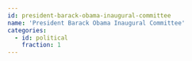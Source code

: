 ```yaml
---
id: president-barack-obama-inaugural-committee
name: 'President Barack Obama Inaugural Committee'
categories:
  - id: political
    fraction: 1
---
```

